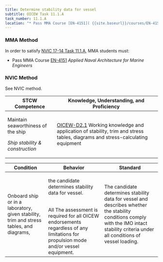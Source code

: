 ```yaml
---
title: Determine stability data for vessel
subtitle: OICEW Task 11.1.A 
task_number: 11.1.A
location: "* Pass MMA Course [EN-4151]( {{site.baseurl}}/courses/EN-4151) *Applied Naval Architecture for Marine Engineers*" 
---
```



### MMA Method

In order to satisfy  [NVIC 17-14  Task  11.1.A]({{site.baseurl}}/assets/images/nvic-17-14.pdf), MMA students must:

* Pass MMA Course [EN-4151]( {{site.baseurl}}/courses/EN-4151) *Applied Naval Architecture for Marine Engineers*


### NVIC Method

<a onclick="togglevisibility('nvic_methods')" >See NVIC method.</a>

<div id='nvic_methods' class='hide'>

<table>
<thead>
<tr>
<th class='forty'> STCW Competence </th>
<th class='sixty'> Knowledge, Understanding, and Proficiency </th>
</tr>
</thead>




<tbody>
<tr><td markdown='1'>

Maintain seaworthiness of the ship

*Ship stability & construction*

</td><td markdown='1'>

[OICEW-D2.1](../../tables/31.html#OICEW-D2.1) Working knowledge and application of stability, trim and stress tables, diagrams and stress-calculating equipment

</td></tr>


</tbody>
</table>


<table>
<thead>
<tr><th class='twenty'>  Condition </th><th class='twenty'> Behavior </th><th  class='sixty'>Standard </th></tr>
</thead>
<tbody >



<tr><td markdown='1'>

Onboard ship or in a laboratory, given stability, trim and stress tables, and diagrams,

</td><td markdown='1'>

the candidate determines stability data for vessel.

<br>

<div class="tooltip">All
<span class="tooltiptext">
The assessment is required for all OICEW endorsements regardless of any limitations for propulsion mode and/or vessel equipment.
</span>
</div>


</td><td markdown='1'>

The candidate determines stability data for vessel and describes whether the stability conditions comply with the IMO intact stability criteria under all conditions of vessel loading.

</td></tr>
</tbody>
</table>
</div>
